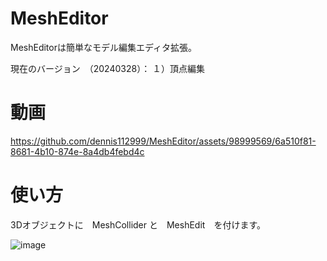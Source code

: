 # MeshEditor
MeshEditorは簡単なモデル編集エディタ拡張。

現在のバージョン　（20240328）：
１）頂点編集

# 動画
https://github.com/dennis112999/MeshEditor/assets/98999569/6a510f81-8681-4b10-874e-8a4db4febd4c

# 使い方
3Dオブジェクトに　MeshCollider と　MeshEdit　を付けます。

![image](https://github.com/dennis112999/MeshEditor/assets/98999569/d3579458-de92-4cce-962c-9dc57bf09f14)

